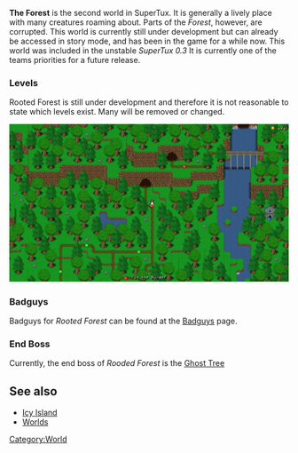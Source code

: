 **The Forest** is the second world in SuperTux. It is generally a lively place with many creatures roaming about. Parts of the *Forest*, however, are corrupted.
This world is currently still under development but can already be accessed in story mode, and has been in the game for a while now. This world was included in the unstable *SuperTux 0.3*
It is currently one of the teams priorities for a future release.

### Levels

Rooted Forest is still under development and therefore it is not reasonable to state which levels exist. Many will be removed or changed.

![The Rooted Forest worldmap in version 0.6.2](images/rooted_forest_0_6_2.png)

### Badguys

Badguys for *Rooted Forest* can be found at the [Badguys](Forest-Badguys.md) page.

### End Boss

Currently, the end boss of *Rooded Forest* is the [Ghost Tree](Ghosttree "wikilink")

See also
--------

-   [Icy Island](Icy-Island.md)
-   [Worlds](Worlds.md)

<Category:World>
